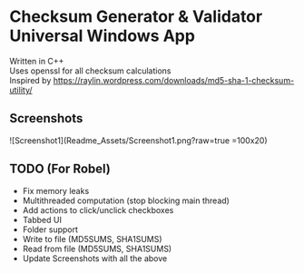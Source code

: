 # Checksum Generator & Validator Universal Windows App
Written in C++    
Uses openssl for all checksum calculations    
Inspired by https://raylin.wordpress.com/downloads/md5-sha-1-checksum-utility/

Screenshots
--------------------------------
![Screenshot1](Readme_Assets/Screenshot1.png?raw=true =100x20)

TODO (For Robel)
--------------------------------
* Fix memory leaks
* Multithreaded computation (stop blocking main thread)
* Add actions to click/unclick checkboxes
* Tabbed UI
* Folder support
* Write to file (MD5SUMS, SHA1SUMS)
* Read from file (MD5SUMS, SHA1SUMS)
* Update Screenshots with all the above

<style>
img[alt=Screenshot1] { width: 50rem; }
</style>
